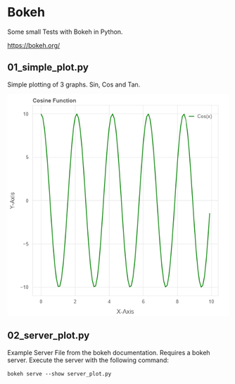 # Bokeh
Some small Tests with Bokeh in Python.

https://bokeh.org/

## 01_simple_plot.py

Simple plotting of 3 graphs. Sin, Cos and Tan.

![Preview](preview/01_simple_plot.png)

## 02_server_plot.py

Example Server File from the bokeh documentation. Requires a bokeh server. Execute the server with the following command: 
```
bokeh serve --show server_plot.py
```


